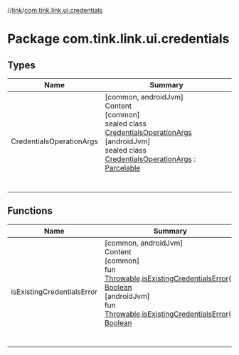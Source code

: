 //[link](../index.md)/[com.tink.link.ui.credentials](index.md)



# Package com.tink.link.ui.credentials  


## Types  
  
|  Name|  Summary| 
|---|---|
| <a name="com.tink.link.ui.credentials/CredentialsOperationArgs///PointingToDeclaration/"></a>CredentialsOperationArgs| <a name="com.tink.link.ui.credentials/CredentialsOperationArgs///PointingToDeclaration/"></a>[common, androidJvm]  <br>Content  <br>[common]  <br>sealed class [CredentialsOperationArgs]([common]-credentials-operation-args/index.md)  <br>[androidJvm]  <br>sealed class [CredentialsOperationArgs]([android-jvm]-credentials-operation-args/index.md) : [Parcelable](https://developer.android.com/reference/kotlin/android/os/Parcelable.html)  <br><br><br>


## Functions  
  
|  Name|  Summary| 
|---|---|
| <a name="com.tink.link.ui.credentials//isExistingCredentialsError/kotlin.Throwable#/PointingToDeclaration/"></a>isExistingCredentialsError| <a name="com.tink.link.ui.credentials//isExistingCredentialsError/kotlin.Throwable#/PointingToDeclaration/"></a>[common, androidJvm]  <br>Content  <br>[common]  <br>fun [Throwable](https://kotlinlang.org/api/latest/jvm/stdlib/kotlin/-throwable/index.html).[isExistingCredentialsError]([common]is-existing-credentials-error.md)(): [Boolean](https://kotlinlang.org/api/latest/jvm/stdlib/kotlin/-boolean/index.html)  <br>[androidJvm]  <br>fun [Throwable](https://kotlinlang.org/api/latest/jvm/stdlib/kotlin/-throwable/index.html).[isExistingCredentialsError]([android-jvm]is-existing-credentials-error.md)(): [Boolean](https://kotlinlang.org/api/latest/jvm/stdlib/kotlin/-boolean/index.html)  <br><br><br>

